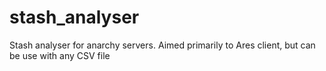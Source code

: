 # stash_analyser
Stash analyser for anarchy servers. Aimed primarily to Ares client, but can be use with any CSV file

